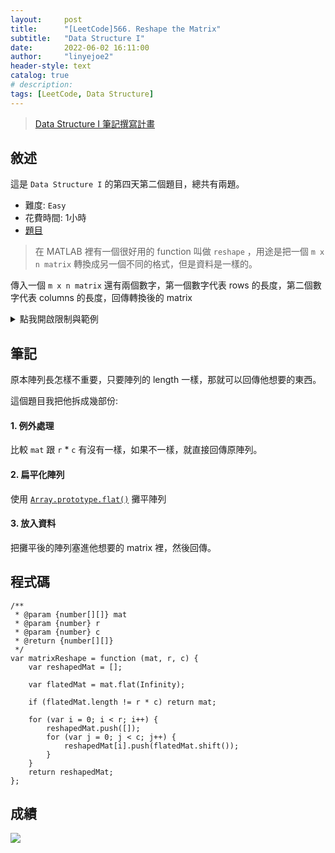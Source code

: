 ```yaml
---
layout:     post
title:      "[LeetCode]566. Reshape the Matrix"
subtitle:   "Data Structure I"
date:       2022-06-02 16:11:00
author:     "linyejoe2"
header-style: text
catalog: true
# description: 
tags: [LeetCode, Data Structure]
---
```


>[Data Structure I 筆記撰寫計畫](https://linyejoe2.github.io/2022/05/30/leetcode/Data%20Structure/Data%20Structure%20I/Starting_write_Data_Structure_I_note/)

## 敘述

這是 `Data Structure I` 的第四天第二個題目，總共有兩題。

+ 難度: `Easy`
+ 花費時間: 1小時
+ [題目](https://leetcode.com/problems/reshape-the-matrix/)

> 在 MATLAB 裡有一個很好用的 function 叫做 `reshape` ，用途是把一個 `m x n matrix` 轉換成另一個不同的格式，但是資料是一樣的。

<!--more-->

傳入一個 `m x n matrix` 還有兩個數字，第一個數字代表 rows 的長度，第二個數字代表 columns 的長度，回傳轉換後的 matrix

<details><summary>點我開啟限制與範例</summary>
<pre>

**限制:**

- m == mat.length
- n == mat[i].length
- 1 <= m, n <= 100
- -1000 <= mat[i][j] <= 1000
- 1 <= r, c <= 300

**Example 1:**

![](https://assets.leetcode.com/uploads/2021/04/24/reshape1-grid.jpg)

```=
Input: mat = [[1,2],[3,4]], r = 1, c = 4
Output: [[1,2,3,4]]
```

**Example 2:**

![](https://assets.leetcode.com/uploads/2021/04/24/reshape2-grid.jpg)

```=
Input: mat = [[1,2],[3,4]], r = 2, c = 4
Output: [[1,2],[3,4]]
```
</pre></details>

## 筆記

原本陣列長怎樣不重要，只要陣列的 length 一樣，那就可以回傳他想要的東西。

這個題目我把他拆成幾部份:

#### 1. 例外處理

比較 `mat` 跟 `r` * `c` 有沒有一樣，如果不一樣，就直接回傳原陣列。

#### 2. 扁平化陣列

使用 [`Array.prototype.flat()`](https://developer.mozilla.org/zh-TW/docs/Web/JavaScript/Reference/Global_Objects/Array/flat) 攤平陣列

#### 3. 放入資料

把攤平後的陣列塞進他想要的 matrix 裡，然後回傳。



## 程式碼

```js=
/**
 * @param {number[][]} mat
 * @param {number} r
 * @param {number} c
 * @return {number[][]}
 */
var matrixReshape = function (mat, r, c) {
    var reshapedMat = [];

    var flatedMat = mat.flat(Infinity);

    if (flatedMat.length != r * c) return mat;

    for (var i = 0; i < r; i++) {
        reshapedMat.push([]);
        for (var j = 0; j < c; j++) {
            reshapedMat[i].push(flatedMat.shift());
        }
    }
    return reshapedMat;
};
```

## 成績

![](https://i.imgur.com/ARIrwT2.png)


<!-- ##### 參考資料 -->